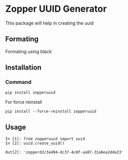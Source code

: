 # Zopper UUID Generator

This package will help in creating the uuid

## Formating
Formating using black

## Installation
### Command
```
pip install zopperuuid
```

For force reinstall

```
pip install --force-reinstall zopperuuid
```

## Usage
```
In [1]: from zopperuuid import uuid
In [2]: uuid.create_uuid()

Out[2]: 'zopperd2c3a494-dc37-4c0f-aa87-31a6ea2dde23'
```